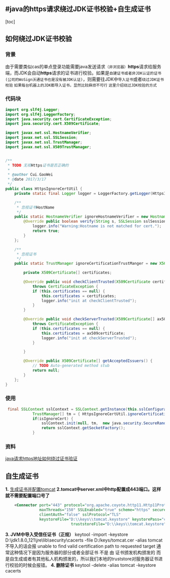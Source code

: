 #java的https请求绕过JDK证书校验+自生成证书
------------------------
[toc]

## 如何绕过JDK证书校验

### 背景
由于需要类似cas的单点登录功能需要java发送请求`（非浏览器）`**https**请求给服务端，而JDK会自动**https**请求的证书进行校验。如果是`自建证书或者非JDK认证的证书(公司的WoSign沃通证书也是没有被JDK认证)`，则需要往JDK中`导入证书`或者`绕过JDK证书校验`
`如果每台机器上的JDK都导入证书，显然比较麻烦不可行`
`这里介绍绕过JDK校验的方式`

### 代码块
``` java
import org.slf4j.Logger;
import org.slf4j.LoggerFactory;
import java.security.cert.CertificateException;
import java.security.cert.X509Certificate;

import javax.net.ssl.HostnameVerifier;
import javax.net.ssl.SSLSession;
import javax.net.ssl.TrustManager;
import javax.net.ssl.X509TrustManager;


/**
 * TODO 无视Https证书是否正确的
 *
 * @author Cui.GaoWei
 * @date 2017/3/17
 */
public class HttpsIgnoreCertUtil {
    private static final Logger logger = LoggerFactory.getLogger(HttpsIgnoreCertUtil.class);

    /**
     * 忽视证书HostName
     */
    public static HostnameVerifier ignoreHostnameVerifier = new HostnameVerifier() {
        @Override public boolean verify(String s, SSLSession sslSession) {
            logger.info("Warning:Hostname is not matched for cert.");
            return true;
        }
    };

    /**
     * 忽视证书
     */
    public static TrustManager ignoreCertificationTrustManger = new X509TrustManager() {

        private X509Certificate[] certificates;

        @Override public void checkClientTrusted(X509Certificate certificates[], String authType)
            throws CertificateException {
            if (this.certificates == null) {
                this.certificates = certificates;
                logger.info("init at checkClientTrusted");
            }
        }

        @Override public void checkServerTrusted(X509Certificate[] ax509certificate, String s)
            throws CertificateException {
            if (this.certificates == null) {
                this.certificates = ax509certificate;
                logger.info("init at checkServerTrusted");
            }

        }

        @Override public X509Certificate[] getAcceptedIssuers() {
            // TODO Auto-generated method stub
            return null;
        }
    };
}
```

###  使用

``` java
 final SSLContext sslContext = SSLContext.getInstance(this.sslConfiguration.getProperty("protocol", "SSL"));
            TrustManager[] tm = { HttpsIgnoreCertUtil.ignoreCertificationTrustManger };
            if(isIgnoreCert) {
                sslContext.init(null, tm,  new java.security.SecureRandom());
                return sslContext.getSocketFactory();
            }
```

### 资料
[java请求https地址如何绕过证书验证](http://www.cnblogs.com/javaee6/p/3714769.html)


## 自生成证书
**1.** [生成证书并配置tomcat](ttp://jingyan.baidu.com/article/a948d6515d3e850a2dcd2ee6.htm)
**2.tomcat中server.xml中http配置成443端口。这样就不需要配置端口号了**
``` xml
    <Connector port="443" protocol="org.apache.coyote.http11.Http11Protocol"
               maxThreads="150" SSLEnabled="true" scheme="https" secure="true"
               clientAuth="false" sslProtocol="TLS"
               keystoreFile="D:\\keys\\tomcat.keystore" keystorePass="caouucao123"
							 truststoreFile="D:\\keys\\tomcat.keystore" truststorePass="caouucao123"/>
```
**3. JVM中导入受信任证书（正规）**
	keytool -import -keystore D:\jdk1.8.0_121\jre\lib\security\cacerts -file D:/keys/tomcat.cer -alias tomcat
        不导入的话会报 unable to find valid certification path to requested target
	通常这种情况下是因为服务器的部分或者全部证书 不是 由 证书颁发机构颁发的
	而是自生成或者有其他私人机构颁发的，所以我们本地的truststore对服务器证书进行校验的时候会报错。
**4. 删除证书**
keytool -delete -alias tomcat -keystore cacerts 
